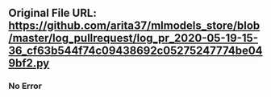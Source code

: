 ## Original File URL: https://github.com/arita37/mlmodels_store/blob/master/log_pullrequest/log_pr_2020-05-19-15-36_cf63b544f74c09438692c05275247774be049bf2.py<br />

### No Error